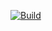 [![Build](https://github.com/SloaneTribble/bootcamp-all-exercises/actions/workflows/build.yml/badge.svg)](https://github.com/SloaneTribble/bootcamp-all-exercises/actions/workflows/build.yml)
